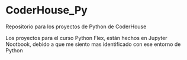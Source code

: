 # CoderHouse_Py
Repositorio para los proyectos de Python de CoderHouse

Los proyectos para el curso Python Flex, están hechos en Jupyter Nootbook, debido a que me siento mas identificado con ese entorno de Python
